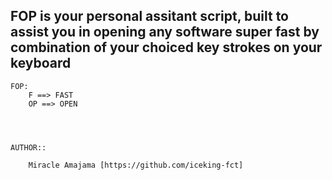 ## FOP  is your personal assitant script,  built to assist you in opening  any  software super fast by combination of your choiced key strokes on your keyboard



 	FOP: 	
		F ==> FAST
		OP ==> OPEN




	AUTHOR:: 
		
		Miracle Amajama [https://github.com/iceking-fct]
